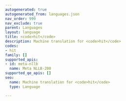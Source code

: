 ```yaml
---
autogenerated: true
autogenerated_from: languages.json
nav_order: 999
nav_exclude: true
parent: Languages
layout: language
title: <code>hit</code>
description: Machine translation for <code>hit</code>
codes:
- hit
family: []
supported_apis:
- id: meta-nllb
  name: Meta NLLB-200
supported_qe_apis: []
seo:
  name: Machine translation for <code>hit</code>
  type: Language

---
```



